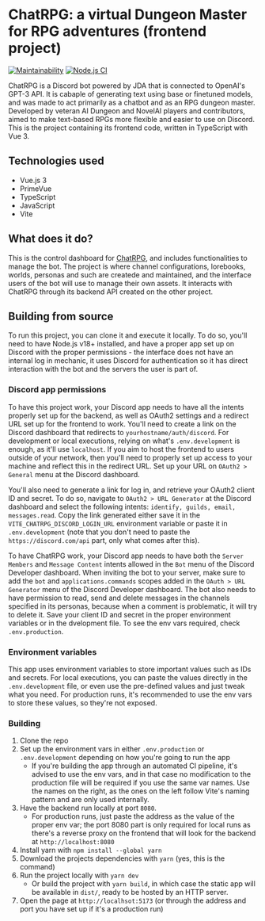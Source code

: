 # ChatRPG: a virtual Dungeon Master for RPG adventures (frontend project)
[![Maintainability](https://api.codeclimate.com/v1/badges/15dd7fe7da189cd24474/maintainability)](https://codeclimate.com/github/thaalesalves/ChatRPG-fe/maintainability) [![Node.js CI](https://github.com/thaalesalves/ChatRPG-fe/actions/workflows/automated-cicd.yml/badge.svg)](https://github.com/thaalesalves/ChatRPG-fe/actions/workflows/automated-cicd.yml)

ChatRPG is a Discord bot powered by JDA that is connected to OpenAI's GPT-3 API. It is cabaple of generating text using base or finetuned models, and was made to act primarily as a chatbot and as an RPG dungeon master. Developed by veteran AI Dungeon and NovelAI players and contributors, aimed to make text-based RPGs more flexible and easier to use on Discord. This is the project containing its frontend code, written in TypeScript with Vue 3.

## Technologies used
* Vue.js 3
* PrimeVue
* TypeScript
* JavaScript
* Vite

## What does it do?
This is the control dashboard for [ChatRPG](https://github.com/thaalesalves/ChatRPG), and includes functionalities to manage the bot. The project is where channel configurations, lorebooks, worlds, personas and such are createde and maintained, and the interface users of the bot will use to manage their own assets. It interacts with ChatRPG through its backend API created on the other project.

## Building from source
To run this project, you can clone it and execute it locally. To do so, you'll need to have Node.js v18+ installed, and have a proper app set up on Discord with the proper permissions - the interface does not have an internal log in mechanic, it uses Discord for authentication so it has direct interaction with the bot and the servers the user is part of.

### Discord app permissions
To have this project work, your Discord app needs to have all the intents properly set up for the backend, as well as OAuth2 settings and a redirect URL set up for the frontend to work. You'll need to create a link on the Discord dashboard that redirects to `yourhostname/auth/discord`. For development or local executions, relying on what's `.env.development` is enough, as it'll use `localhost`. If you aim to host the frontend to users outside of your network, then you'll need to properly set up access to your machine and reflect this in the redirect URL. Set up your URL on `OAuth2 > General` menu at the Discord dashboard.

You'll also need to generate a link for log in, and retrieve your OAuth2 client ID and secret. To do so, navigate to `OAuth2 > URL Generator` at the Discord dashboard and select the following intents: `identify, guilds, email, messages.read`. Copy the link generated either save it in the `VITE_CHATRPG_DISCORD_LOGIN_URL` environment variable or paste it in `.env.development` (note that you don't need to paste the `https://discord.com/api` part, only what comes after this).


To have ChatRPG work, your Discord app needs to have both the `Server Members` and `Message Content` intents allowed in the `Bot` menu of the Discord Developer dashboard. When inviting the bot to your server, make sure to add the `bot` and `applications.commands` scopes added in the `OAuth > URL Generator` menu of the Discord Developer dashboard. The bot also needs to have permission to read, send and delete messages in the channels specified in its personas, because when a comment is problematic, it will try to delete it. Save your client ID and secret in the proper environment variables or in the dvelopment file. To see the env vars required, check `.env.production`.

### Environment variables
This app uses environment variables to store important values such as IDs and secrets. For local executions, you can paste the values directly in the `.env.development` file, or even use the pre-defined values and just tweak what you need. For production runs, it's recommended to use the env vars to store these values, so they're not exposed.

### Building
1. Clone the repo
2. Set up the environment vars in either `.env.production` or `.env.development` depending on how you're going to run the app
    - If you're building the app through an automated CI pipeline, it's advised to use the env vars, and in that case no modification to the production file will be required if you use the same var names. Use the names on the right, as the ones on the left follow Vite's naming pattern and are only used internally.
3. Have the backend run locally at port `8080`.
    - For production runs, just paste the address as the value of the proper env var; the port 8080 part is only required for local runs as there's a reverse proxy on the frontend that will look for the backend at `http://localhost:8080`
4. Install yarn with `npm install --global yarn`
5. Download the projects dependencies with `yarn` (yes, this is the command)
6. Run the project locally with `yarn dev`
    - Or build the project with `yarn build`, in which case the static app will be available in `dist/`, ready to be hosted by an HTTP server.
7. Open the page at `http://localhsot:5173` (or through the address and port you have set up if it's a production run)
